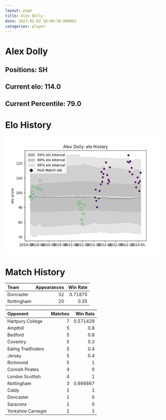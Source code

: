 ```yaml
---  
layout: page  
title: Alex Dolly  
date: 2023-02-02 18:40:38.009962  
categories: player  
---
```

# Alex Dolly

## Positions: SH

## Current elo: 114.0

## Current Percentile: 79.0

# Elo History


![elo history](history_AlexDolly.png)
# Match History


| Team       |   Appearances |   Win Rate |
|:-----------|--------------:|-----------:|
| Doncaster  |            32 |    0.71875 |
| Nottingham |            20 |    0.35    |

| Opponent            |   Matches |   Win Rate |
|:--------------------|----------:|-----------:|
| Hartpury College    |         7 |   0.571429 |
| Ampthill            |         5 |   0.8      |
| Bedford             |         5 |   0.8      |
| Coventry            |         5 |   0.2      |
| Ealing Trailfinders |         5 |   0.4      |
| Jersey              |         5 |   0.4      |
| Richmond            |         5 |   1        |
| Cornish Pirates     |         4 |   0        |
| London Scottish     |         4 |   1        |
| Nottingham          |         3 |   0.666667 |
| Caldy               |         1 |   1        |
| Doncaster           |         1 |   0        |
| Saracens            |         1 |   0        |
| Yorkshire Carnegie  |         1 |   1        |